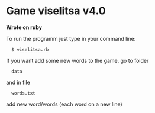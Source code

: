 # Game viselitsa v4.0
**Wrote on ruby**

To run the programm just type in your command line:

      $ viselitsa.rb

If you want add some new words to the game, go to folder

      data 

and in file

      words.txt

add new word/words (each word on a new line)
